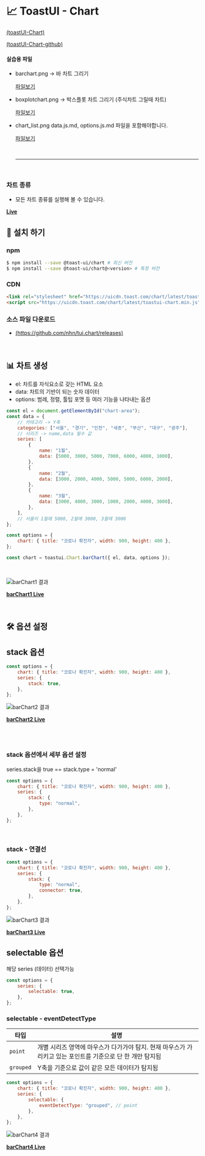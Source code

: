 # 📈 ToastUI - Chart

[(toastUI-Chart)](http://nhn.github.io/tui.chart/latest/)

[(toastUI-Chart-github)](https://github.com/nhn/tui.chart)

#### 실습용 파일

-   barchart.png
    -> 바 차트 그리기

    [파일보기](실습용/barchart.png)

-   boxplotchart.png
    -> 박스플롯 차트 그리기 (주식차트 그릴때 차트)

    [파일보기](실습용/boxplotchart.png)

-   chart_list.png
    data.js.md, options.js.md 파일을 포함해야합니다.

    [파일보기](실습용/chart_list.png)

    <br>
    <hr>
    <br>

### 차트 종류

-   모든 차트 종류를 실행해 볼 수 있습니다.

[**Live**](https://byeongminlee.github.io/study_toastUI/page/chart/chart_list.html)

## 💾 설치 하기

### npm

```sh
$ npm install --save @toast-ui/chart # 최신 버전
$ npm install --save @toast-ui/chart@<version> # 특정 버전
```

### CDN

```html
<link rel="stylesheet" href="https://uicdn.toast.com/chart/latest/toastui-chart.min.css" />
<script src="https://uicdn.toast.com/chart/latest/toastui-chart.min.js"></script>
```

### 소스 파일 다운로드

-   [(https://github.com/nhn/tui.chart/releases)](https://github.com/nhn/tui.chart/releases)

<br>

## 📊 차트 생성

-   el: 차트를 자식요소로 갖는 HTML 요소
-   data: 차트의 기반이 되는 숫자 데이터
-   options: 범례, 정렬, 툴팁 포맷 등 여러 기능을 나타내는 옵션

```javascript
const el = document.getElementById("chart-area");
const data = {
    // 카테고리 -> Y축
    categories: ["서울", "경기", "인천", "세종", "부산", "대구", "광주"],
    // 시리즈 -> name,data 필수 값
    series: [
        {
            name: "1월",
            data: [5000, 3000, 5000, 7000, 6000, 4000, 1000],
        },
        {
            name: "2월",
            data: [3000, 2000, 4000, 5000, 5000, 6000, 2000],
        },
        {
            name: "3월",
            data: [3000, 4000, 3000, 1000, 2000, 4000, 3000],
        },
    ],
    // 서울이 1월에 5000, 2월에 3000, 3월에 3000
};

const options = {
    chart: { title: "코로나 확진자", width: 900, height: 400 },
};

const chart = toastui.Chart.barChart({ el, data, options });
```

<br>

![barChart1 결과](readme_img/barChart1.png)

[**barChart1 Live**](https://byeongminlee.github.io/study_toastUI/page/chart/barChart1.html)

<br>

## 🛠️ 옵션 설정

## stack 옵션

```javascript
const options = {
    chart: { title: "코로나 확진자", width: 900, height: 400 },
    series: {
        stack: true,
    },
};
```

![barChart2 결과](readme_img/barChart2.png)

[**barChart2 Live**](https://byeongminlee.github.io/study_toastUI/page/chart/barChart2.html)

<br>

<br>

### stack 옵션에서 세부 옵션 설정

series.stack을 true == stack.type = 'normal'

```javascript
const options = {
    chart: { title: "코로나 확진자", width: 900, height: 400 },
    series: {
        stack: {
            type: "normal",
        },
    },
};
```

<br>

### stack - 연결선

```javascript
const options = {
    chart: { title: "코로나 확진자", width: 900, height: 400 },
    series: {
        stack: {
            type: "normal",
            connector: true,
        },
    },
};
```

![barChart3 결과](readme_img/barChart3.png)

[**barChart3 Live**](https://byeongminlee.github.io/study_toastUI/page/chart/barChart3.html)

## selectable 옵션

해당 series (데이터) 선택가능

```javascript
const options = {
    series: {
        selectable: true,
    },
};
```

### selectable - eventDetectType

| 타입      | 설명                                                                                                       |
| --------- | ---------------------------------------------------------------------------------------------------------- |
| `point`   | 개별 시리즈 영역에 마우스가 다가가야 탐지. 현재 마우스가 가리키고 있는 포인트를 기준으로 단 한 개만 탐지됨 |
| `grouped` | Y축을 기준으로 값이 같은 모든 데이터가 탐지됨                                                              |

```javascript
const options = {
    chart: { title: "코로나 확진자", width: 900, height: 400 },
    series: {
        selectable: {
            eventDetectType: "grouped", // point
        },
    },
};
```

![barChart4 결과](readme_img/barChart4.png)

[**barChart4 Live**](https://byeongminlee.github.io/study_toastUI/page/chart/barChart4.html)
